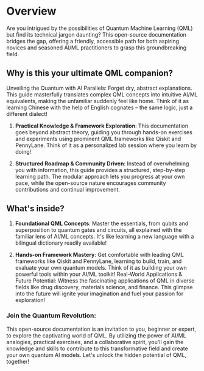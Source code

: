 # Overview

Are you intrigued by the possibilities of Quantum Machine Learning (QML) but find its technical jargon daunting? This open-source documentation bridges the gap, offering a friendly, accessible path for both aspiring novices and seasoned AI/ML practitioners to grasp this groundbreaking field.

## Why is this your ultimate QML companion?
Unveiling the Quantum with AI Parallels: Forget dry, abstract explanations. This guide masterfully translates complex QML concepts into intuitive AI/ML equivalents, making the unfamiliar suddenly feel like home. Think of it as learning Chinese with the help of English cognates – the same logic, just a different dialect!

1. **Practical Knowledge & Framework Exploration**: This documentation goes beyond abstract theory, guiding you through hands-on exercises and experiments using prominent QML frameworks like Qiskit and PennyLane. Think of it as a personalized lab session where you learn by doing!

2. **Structured Roadmap & Community Driven**: Instead of overwhelming you with information, this guide provides a structured, step-by-step learning path. The modular approach lets you progress at your own pace, while the open-source nature encourages community contributions and continual improvement.

## What's inside?
1. **Foundational QML Concepts**: Master the essentials, from qubits and superposition to quantum gates and circuits, all explained with the familiar lens of AI/ML concepts. It's like learning a new language with a bilingual dictionary readily available!

2. **Hands-on Framework Mastery**: Get comfortable with leading QML frameworks like Qiskit and PennyLane, learning to build, train, and evaluate your own quantum models. Think of it as building your own powerful tools within your AI/ML toolkit!
Real-World Applications & Future Potential: Witness the fascinating applications of QML in diverse fields like drug discovery, materials science, and finance. This glimpse into the future will ignite your imagination and fuel your passion for exploration!

### Join the Quantum Revolution:
This open-source documentation is an invitation to you, beginner or expert, to explore the captivating world of QML. By utilizing the power of AI/ML analogies, practical exercises, and a collaborative spirit, you'll gain the knowledge and skills to contribute to this transformative field and create your own quantum AI models. Let's unlock the hidden potential of QML, together!



